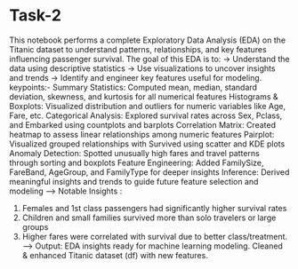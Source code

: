 # Task-2
This notebook performs a complete Exploratory Data Analysis (EDA) on the Titanic dataset to understand patterns, relationships, and key features influencing passenger survival.
The goal of this EDA is to:
-> Understand the data using descriptive statistics
-> Use visualizations to uncover insights and trends
-> Identify and engineer key features useful for modeling.
keypoints:-
 Summary Statistics: Computed mean, median, standard deviation, skewness, and kurtosis for all numerical features
 Histograms & Boxplots:	Visualized distribution and outliers for numeric variables like Age, Fare, etc.
 Categorical Analysis:	Explored survival rates across Sex, Pclass, and Embarked using countplots and barplots 
 Correlation  Matrix:	Created heatmap to assess linear relationships among numeric features
 Pairplot:	Visualized grouped relationships with Survived using scatter and KDE plots
 Anomaly Detection:	Spotted unusually high fares and travel patterns through sorting and boxplots
 Feature Engineering:	Added FamilySize, FareBand, AgeGroup, and FamilyType for deeper insights
 Inference:	Derived meaningful insights and trends to guide future feature selection and modeling
--> Notable Insights :
1) Females and 1st class passengers had significantly higher survival rates
2) Children and small families survived more than solo travelers or large groups
3) Higher fares were correlated with survival due to better class/treatment.
--> Output:
EDA insights ready for machine learning modeling.
Cleaned & enhanced Titanic dataset (df) with new features.


